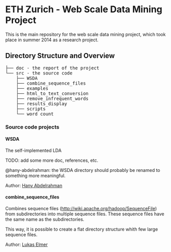 # ETH Zurich - Web Scale Data Mining Project

This is the main repository for the web scale data mining project, which took place in summer 2014 as a research project.

## Directory Structure and Overview

<pre>
├── doc - the report of the project
└── src - the source code
    ├── WSDA
    ├── combine_sequence_files
    ├── examples
    ├── html_to_text_conversion
    ├── remove_infrequent_words
    ├── results_display
    ├── scripts
    └── word_count
</pre>

### Source code projects

#### WSDA

The self-implemented LDA

TODO: add some more doc, references, etc.

@hany-abdelrahman: the WSDA directory should probably be renamed to something more meaningful.

Author: [Hany Abdelrahman](https://github.com/hany-abdelrahman)

#### combine_sequence_files

Combines sequence files (http://wiki.apache.org/hadoop/SequenceFile) from subdirectories
into multiple sequence files. These sequence files have the same name as the subdirectories.

This way, it is possible to create a flat directory structure whith few large sequence files.

Author: [Lukas Elmer](https://github.com/lukaselmer)



